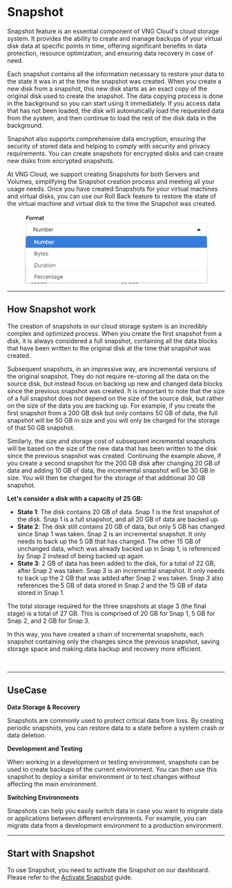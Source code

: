 # Snapshot

Snapshot feature is an essential component of VNG Cloud's cloud storage system. It provides the ability to create and manage backups of your virtual disk data at specific points in time, offering significant benefits in data protection, resource optimization, and ensuring data recovery in case of need.

Each snapshot contains all the information necessary to restore your data to the state it was in at the time the snapshot was created. When you create a new disk from a snapshot, this new disk starts as an exact copy of the original disk used to create the snapshot. The data copying process is done in the background so you can start using it immediately. If you access data that has not been loaded, the disk will automatically load the requested data from the system, and then continue to load the rest of the disk data in the background.

Snapshot also supports comprehensive data encryption, ensuring the security of stored data and helping to comply with security and privacy requirements. You can create snapshots for encrypted disks and can create new disks from encrypted snapshots.

At VNG Cloud, we support creating Snapshots for both Servers and Volumes, simplifying the Snapshot creation process and meeting all your usage needs. Once you have created Snapshots for your virtual machines and virtual disks, you can use our Roll Back feature to restore the state of the virtual machine and virtual disk to the time the Snapshot was created.

<figure><img src="../../../.gitbook/assets/image (3) (1) (1) (1) (1) (1) (1) (1) (1) (1) (1) (1).png" alt=""><figcaption></figcaption></figure>

***

## How Snapshot work

The creation of snapshots in our cloud storage system is an incredibly complex and optimized process. When you create the first snapshot from a disk, it is always considered a full snapshot, containing all the data blocks that have been written to the original disk at the time that snapshot was created.

Subsequent snapshots, in an impressive way, are incremental versions of the original snapshot. They do not require re-storing all the data on the source disk, but instead focus on backing up new and changed data blocks since the previous snapshot was created. It is important to note that the size of a full snapshot does not depend on the size of the source disk, but rather on the size of the data you are backing up. For example, if you create the first snapshot from a 200 GB disk but only contains 50 GB of data, the full snapshot will be 50 GB in size and you will only be charged for the storage of that 50 GB snapshot.

Similarly, the size and storage cost of subsequent incremental snapshots will be based on the size of the new data that has been written to the disk since the previous snapshot was created. Continuing the example above, if you create a second snapshot for the 200 GB disk after changing 20 GB of data and adding 10 GB of data, the incremental snapshot will be 30 GB in size. You will then be charged for the storage of that additional 30 GB snapshot.

**Let's consider a disk with a capacity of 25 GB:**

* **State 1**: The disk contains 20 GB of data. Snap 1 is the first snapshot of the disk. Snap 1 is a full snapshot, and all 20 GB of data are backed up.
* **State 2**: The disk still contains 20 GB of data, but only 5 GB has changed since Snap 1 was taken. Snap 2 is an incremental snapshot. It only needs to back up the 5 GB that has changed. The other 15 GB of unchanged data, which was already backed up in Snap 1, is referenced by Snap 2 instead of being backed up again.
* **State 3**: 2 GB of data has been added to the disk, for a total of 22 GB, after Snap 2 was taken. Snap 3 is an incremental snapshot. It only needs to back up the 2 GB that was added after Snap 2 was taken. Snap 3 also references the 5 GB of data stored in Snap 2 and the 15 GB of data stored in Snap 1.

The total storage required for the three snapshots at stage 3 (the final stage) is a total of 27 GB. This is comprised of 20 GB for Snap 1, 5 GB for Snap 2, and 2 GB for Snap 3.

In this way, you have created a chain of incremental snapshots, each snapshot containing only the changes since the previous snapshot, saving storage space and making data backup and recovery more efficient.

<figure><img src="broken-reference" alt=""><figcaption></figcaption></figure>

***

## UseCase

**Data Storage & Recovery**

Snapshots are commonly used to protect critical data from loss. By creating periodic snapshots, you can restore data to a state before a system crash or data deletion.

**Development and Testing**

When working in a development or testing environment, snapshots can be used to create backups of the current environment. You can then use this snapshot to deploy a similar environment or to test changes without affecting the main environment.

**Switching Environments**

Snapshots can help you easily switch data in case you want to migrate data or applications between different environments. For example, you can migrate data from a development environment to a production environment.

***

## Start with Snapshot

To use Snapshot, you need to activate the Snapshot on our dashboard. Please refer to the [Activate Snapshot](activate-snapshot.md) guide.



